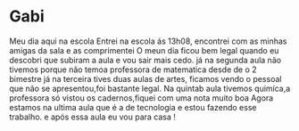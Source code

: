 # Gabi
Meu dia aqui na escola
Entrei na escola ás 13h08, encontrei com as minhas amigas da sala e as comprimentei
O meun dia ficou bem legal quando eu descobri que subiram a aula e vou sair mais cedo. já na segunda aula não tivemos porque não temoa professora de matematica desde de o 2 bimestre
já na terceira tives duas aulas de artes, ficamos vendo o pessoal que não se apresentou,foi bastante legal.
Na quintab aula tivemos quimíca,a professora só vistou os cadernos,fiquei com uma nota muito boa
Agora estamos na ultima aula que é a de tecnologia e estou fazendo esse trabalho. e após essa aula eu vou para casa !

